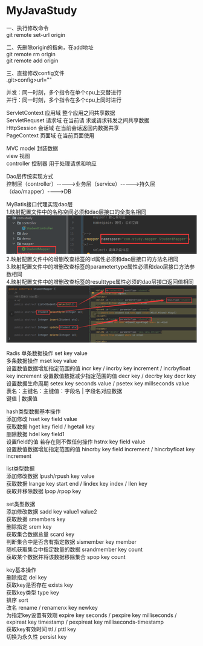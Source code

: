 # MyJavaStudy
一、执行修改命令  
git remote set-url origin <url>  

二、先删除origin的指向，在add地址  
git remote rm origin  
git remote add origin <url>  

三、直接修改config文件  
.git>config>url=""  

并发：同一时刻，多个指令在单个cpu上交替进行  
并行：同一时刻，多个指令在多个cpu上同时进行  

ServletContext 应用域 整个应用之间共享数据   
ServletRequset 请求域 在当前请 求或请求转发之间共享数据  
HttpSession    会话域 在当前会话返回内数据共享  
PageContext    页面域 在当前页面使用  

MVC
model 封装数据  
view 视图   
controller 控制器 用于处理请求和响应  

Dao层传统实现方式  
控制层（controller）----->业务层（service）----->持久层（dao/mapper）---->DB  

MyBatis接口代理实现dao层  
1.映射配置文件中的名称空间必须和dao层接口的全类名相同  
![img.png](mybatis接口实现dao层.png)  
2.映射配置文件中的增删改查标签的id属性必须和dao层接口的方法名相同  
3.映射配置文件中的增删改查标签的parametertype属性必须和dao层接口方法参数相同  
4.映射配置文件中的增删改查标签的resulttype属性必须的dao层接口返回值相同  
![img_1.png](mybatis接口实现dao层_2.png)  

Radis 
单条数据操作 set key  value   
多条数据操作 mset key value  
设置数值数据增加指定范围的值  incr key / incrby key increment / incrbyfloat key increment
设置数值数据减少指定范围的值  decr key / decrby key  decr key    
设置数据生命周期 setex key seconds value / psetex key millseconds value   
表名：主键名：主键值：字段名 | 字段名对应数据   
           键值         | 数据值   

hash类型数据基本操作   
添加修改  hset key field value  
获取数据 hget key field / hgetall key  
删除数据 hdel key field1  
设置field的值 若存在则不做任何操作 hstnx key field value  
设置数值数据增加指定范围的值   hincrby key field increment / hincrbyfloat key increment   

list类型数据  
添加修改数据 lpush/rpush key value  
获取数据 lrange key start end / lindex key index / llen key  
获取并移除数据 lpop /rpop key  

set类型数据  
添加修改数据 sadd key value1 value2  
获取数据 smembers key  
删除指定 srem key  
获取集合数据总量 scard key  
判断集合中是否含有指定数据 sismember key member  
随机获取集合中指定数量的数据 srandmember key count  
获取某个数据并将该数据移除集合 spop key count  

key基本操作  
删除指定 del key  
获取key是否存在 exists key  
获取key类型  type key  
排序 sort  
改名 rename / renamenx key newkey  
为指定key设置有效期 expire key seconds / pexpire key milliseconds / expireat key timestamp / pexpireat key milliseconds-timestamp  
获取key有效时间 ttl / pttl key  
切换为永久性 persist key  




